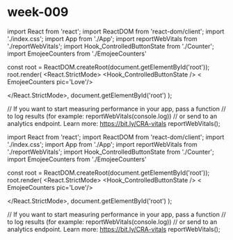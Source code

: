 # week-009
import React from 'react';
import ReactDOM from 'react-dom/client';
import './index.css';
import App from './App';
import reportWebVitals from './reportWebVitals';
import Hook_ControlledButtonState from './Counter';
import EmojeeCounters from  './EmojeeCounters'



const root = ReactDOM.createRoot(document.getElementById('root'));
root.render(
  <React.StrictMode>
    <Hook_ControlledButtonState />
   < EmojeeCounters pic='Love'/> 
<EmojeeCounters pic='sad'/> 
<EmojeeCounters pic='Like'/> 
  
  </React.StrictMode>,
  document.getElementById('root')
);



// If you want to start measuring performance in your app, pass a function
// to log results (for example: reportWebVitals(console.log))
// or send to an analytics endpoint. Learn more: https://bit.ly/CRA-vitals
reportWebVitals();

import React from 'react';
import ReactDOM from 'react-dom/client';
import './index.css';
import App from './App';
import reportWebVitals from './reportWebVitals';
import Hook_ControlledButtonState from './Counter';
import EmojeeCounters from  './EmojeeCounters'



const root = ReactDOM.createRoot(document.getElementById('root'));
root.render(
  <React.StrictMode>
    <Hook_ControlledButtonState />
   < EmojeeCounters pic='Love'/> 
<EmojeeCounters pic='sad'/> 
<EmojeeCounters pic='Like'/> 
  
  </React.StrictMode>,
  document.getElementById('root')
);



// If you want to start measuring performance in your app, pass a function
// to log results (for example: reportWebVitals(console.log))
// or send to an analytics endpoint. Learn more: https://bit.ly/CRA-vitals
reportWebVitals();

